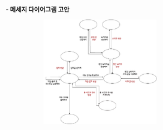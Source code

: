### - 메세지 다이어그램 고안 
<p style="text-align: center"><img src="image/bridge_message_1.png" style="width: 60%; height: 60%"></p>